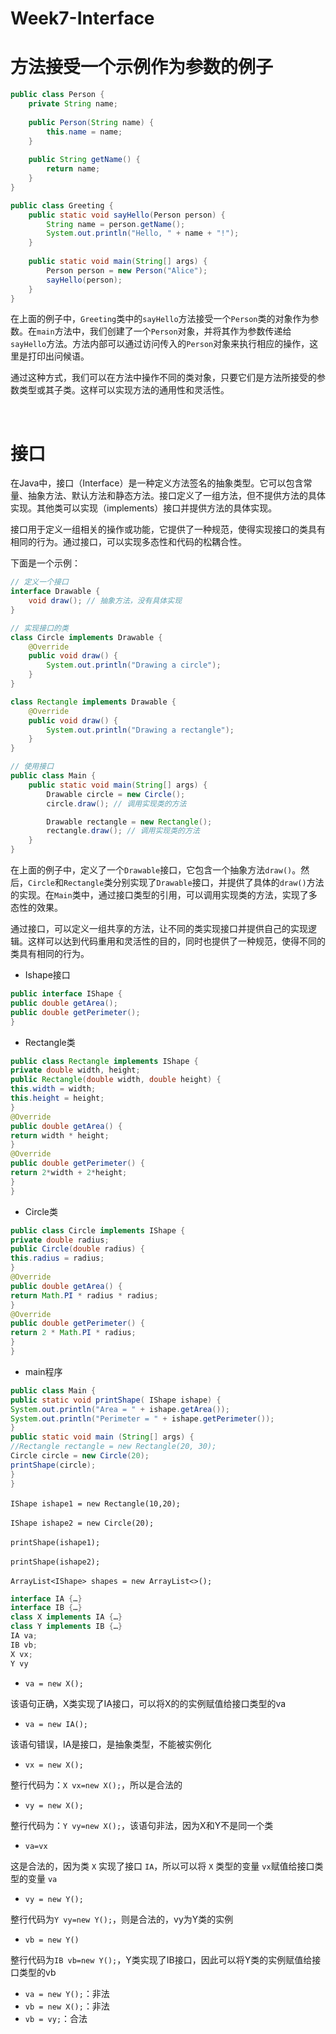 # Week7-Interface

# 方法接受一个示例作为参数的例子

```java
public class Person {
    private String name;
  
    public Person(String name) {
        this.name = name;
    }
  
    public String getName() {
        return name;
    }
}

public class Greeting {
    public static void sayHello(Person person) {
        String name = person.getName();
        System.out.println("Hello, " + name + "!");
    }
  
    public static void main(String[] args) {
        Person person = new Person("Alice");
        sayHello(person);
    }
}
```

在上面的例子中，`Greeting`​类中的`sayHello`​方法接受一个`Person`​类的对象作为参数。在`main`​方法中，我们创建了一个`Person`​对象，并将其作为参数传递给`sayHello`​方法。方法内部可以通过访问传入的`Person`​对象来执行相应的操作，这里是打印出问候语。

通过这种方式，我们可以在方法中操作不同的类对象，只要它们是方法所接受的参数类型或其子类。这样可以实现方法的通用性和灵活性。

‍

# 接口

在Java中，接口（Interface）是一种定义方法签名的抽象类型。它可以包含常量、抽象方法、默认方法和静态方法。接口定义了一组方法，但不提供方法的具体实现。其他类可以实现（implements）接口并提供方法的具体实现。

接口用于定义一组相关的操作或功能，它提供了一种规范，使得实现接口的类具有相同的行为。通过接口，可以实现多态性和代码的松耦合性。

下面是一个示例：

```java
// 定义一个接口
interface Drawable {
    void draw(); // 抽象方法，没有具体实现
}

// 实现接口的类
class Circle implements Drawable {
    @Override
    public void draw() {
        System.out.println("Drawing a circle");
    }
}

class Rectangle implements Drawable {
    @Override
    public void draw() {
        System.out.println("Drawing a rectangle");
    }
}

// 使用接口
public class Main {
    public static void main(String[] args) {
        Drawable circle = new Circle();
        circle.draw(); // 调用实现类的方法

        Drawable rectangle = new Rectangle();
        rectangle.draw(); // 调用实现类的方法
    }
}
```

在上面的例子中，定义了一个`Drawable`​接口，它包含一个抽象方法`draw()`​。然后，`Circle`​和`Rectangle`​类分别实现了`Drawable`​接口，并提供了具体的`draw()`​方法的实现。在`Main`​类中，通过接口类型的引用，可以调用实现类的方法，实现了多态性的效果。

通过接口，可以定义一组共享的方法，让不同的类实现接口并提供自己的实现逻辑。这样可以达到代码重用和灵活性的目的，同时也提供了一种规范，使得不同的类具有相同的行为。

* Ishape接口

```java
public interface IShape {
public double getArea();
public double getPerimeter();
}
```

* Rectangle类

```java
public class Rectangle implements IShape {
private double width, height;
public Rectangle(double width, double height) {
this.width = width;
this.height = height;
} 
@Override
public double getArea() {
return width * height;
}
@Override
public double getPerimeter() {
return 2*width + 2*height;
}
}
```

* Circle类

```java
public class Circle implements IShape {
private double radius;
public Circle(double radius) {
this.radius = radius;
} 
@Override
public double getArea() {
return Math.PI * radius * radius;
}
@Override
public double getPerimeter() {
return 2 * Math.PI * radius;
}
}
```

* main程序

```java
public class Main {
public static void printShape( IShape ishape) { 
System.out.println("Area = " + ishape.getArea());
System.out.println("Perimeter = " + ishape.getPerimeter()); 
}
public static void main (String[] args) { 
//Rectangle rectangle = new Rectangle(20, 30);
Circle circle = new Circle(20);
printShape(circle); 
}
}
```

​`IShape ishape1 = new Rectangle(10,20);`​

​`IShape ishape2 = new Circle(20);`​

​`printShape(ishape1);`​

​`printShape(ishape2);`​

​`ArrayList<IShape> shapes = new ArrayList<>();`​​

```java
interface IA {…}
interface IB {…} 
class X implements IA {…} 
class Y implements IB {…} 
IA va; 
IB vb; 
X vx; 
Y vy
```

* ​`va = new X();`

该语句正确，X类实现了IA接口，可以将X的的实例赋值给接口类型的va

* ​`va = new IA();`

该语句错误，IA是接口，是抽象类型，不能被实例化

* ​`vx = new X();`​

整行代码为：`X vx=new X();`​，所以是合法的

* ​`vy = new X();`​

整行代码为：`Y vy=new X();`​，该语句非法，因为X和Y不是同一个类

* ​`va=vx`​

这是合法的，因为类 `X`​ 实现了接口 `IA`​，所以可以将 `X`​ 类型的变量 `vx`​ 赋值给接口类型的变量 `va`​

* `vy = new Y();`​

整行代码为`Y vy=new Y();`​，则是合法的，vy为Y类的实例

* ​`vb = new Y()`​

整行代码为`IB vb=new Y();`​，Y类实现了IB接口，因此可以将Y类的实例赋值给接口类型的vb

* ​`va = new Y();`​：非法
* ​`vb = new X();`​：非法
* ​`vb = vy;`​：合法

‍

‍

‍
